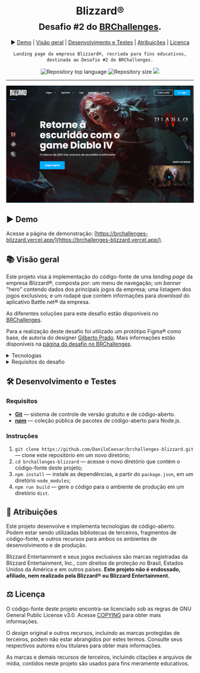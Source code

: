 <div align="center">
<h1>Blizzard®<br/><sub>Desafio #2 do <a href="https://brchallenges.com/">BRChallenges</a>.</sub></h1>

▶️ <a href="https://brchallenges-blizzard.vercel.app/">Demo</a> |
<a href="#-visao-geral">Visão geral</a> |
<a href="#-desenvolvimento-e-testes">Desenvolvimento e Testes</a> |
<a href="#-atribuicoes">Atribuições</a> |
<a href="#-licenca">Licença</a>

<pre lang="bash"><code style="white-space: pre-line">Landing page da empresa Blizzard®, recriada para fins educativos, destinada ao Desafio #2 do BRChallenges.
</code></pre>

<img alt="Repository top language" src="https://img.shields.io/github/languages/top/daniloceesar/brchallenges-blizzard.svg" />

<img alt="Repository size" src="https://img.shields.io/github/repo-size/daniloceesar/brchallenges-blizzard.svg" />

<a href="https://github.com/DaniloCeesar/brchallenges-blizzard/blob/main/COPYING">
<img src="https://img.shields.io/badge/license-GPL%203.0-blue.svg"/>
</a>

</div>
<hr />

<div align="center">
<img alt="Captura de tela" src="https://raw.githubusercontent.com/DaniloCeesar/brchallenges-blizzard/assets/preview.png" />
</div>

## ▶️ Demo

Acesse a página de demonstração: [https://brchallenges-blizzard.vercel.app/](https://brchallenges-blizzard.vercel.app/).

## 📚 Visão geral

Este projeto visa à implementação do código-fonte de uma _landing page_ da empresa Blizzard®, composta por: um menu de navegação; um _banner_ "hero" contendo dados dos principais jogos da empresa; uma listagem dos jogos exclusivos; e um rodapé que contém informações para _download_ do aplicativo Battle.net® da empresa.

As diferentes soluções para este desafio estão disponíveis no [BRChallenges](https://brchallenges.com/).

Para a realização deste desafio foi utilizado um protótipo Figma® como base, de autoria do designer [Gilberto Prado](https://www.linkedin.com/in/gilberto-insanydesign/). Mais informações estão disponíveis na [página do desafio no BRChallenges](https://www.brchallenges.com/desafio/blizzard).

<details>
  <summary>Tecnologias</summary>

### Tecnologias

- **[Tailwind CSS](https://tailwindcss.com/)** — framework e coleção de classes CSS, desenvolvido em código-aberto.
- **[Alpine.js](https://alpinejs.dev/)** — framework de código-aberto escrito em JavaScript.

</details>

<details>
  <summary>Requisitos do desafio</summary>

### Requisitos do desafio

Conforme descritos no [repositório original do desafio](https://github.com/leovargasdev/br-challenges-blizzard):

### Nível Fácil

- [x] Criar as seções: **Menu**, **Banner hero**, **Footer**.
- [x] O texto e o ícone do botão “Baixar jogo” devem ser alterados conforme o sistema operacional do usuário que estiver acessando a página. ([Acessar material de apoio](https://developer.mozilla.org/en-US/docs/Web/API/Navigator/userAgent)).
- [x] Aplicar efeito de _hover_ nas opções do menu de navegação.
- [x] Aplicar responsividade para as seguintes resoluções: 1920px, 1440px, 768px e 375px.

### Nível Médio

- [x] Todos os requisitos do nível Fácil.
- [x] Criar as seções: **Menu**, **Banner hero**, **Jogos Exclusivo**, **Footer**.
- [x] Buscar a lista de jogos via API. ([Acessar endpoint](https://api-brchallenges.vercel.app/api/blizzard/games)).
- [x] Aplicar efeito de _hover_ nas imagens dos jogos da seção **Jogos Exclusivos**.
- [x] Alterar as informações da seção **Banner Hero** ao selecionar uma opção no menu lateral. Os jogos disponíveis são: **Diablo®**, **HearthStone®** e **World of Warcraft®**.

### Nível Difícil

- [x] Todos os requisitos dos níveis Fácil e Médio.
- [x] Ao clicar no botão **Logar** do menu de navegação, deverá ser exibido o _modal de login_.
- [x] Criar componente de _dropdown_ para as opções **Jogos** e **Esportes** do menu de navegação.
- [x] Deverá ser reproduzido um _gif_ do jogo quando ocorrer o evento de _hover_ na capa do trailer.

</details>

## 🛠️ Desenvolvimento e Testes

### Requisitos

- **[Git](https://git-scm.com/)** — sistema de controle de versão gratuito e de código-aberto.
- **[npm](https://www.npmjs.com/)** — coleção pública de pacotes de código-aberto para Node.js.

### Instruções

1. `git clone https://github.com/DaniloCeesar/brchallenges-blizzard.git` — clone este repositório em um novo diretório;
2. `cd brchallenges-blizzard` — acesse o novo diretório que contém o código-fonte deste projeto;
3. `npm install` — instale as dependências, a partir do `package.json`, em um diretório `node_modules`;
4. `npm run build` — gere o código para o ambiente de produção em um diretório `dist`.

## 👥 Atribuições

Este projeto desenvolve e implementa tecnologias de código-aberto. Podem estar sendo utilizadas bibliotecas de terceiros, fragmentos de código-fonte, e outros recursos para ambos os ambientes de desenvolvimento e de produção.

Blizzard Entertainment e seus jogos exclusivos são marcas registradas da Blizzard Entertainment, Inc., com direitos de proteção no Brasil, Estados Unidos da América e em outros países. **Este projeto não é endossado, afiliado, nem realizado pela Blizzard® ou Blizzard Entertainment.**

## ⚖️ Licença

O código-fonte deste projeto encontra-se licenciado sob as regras de GNU General Public License v3.0. Acesse [COPYING](https://github.com/DaniloCeesar/brchallenges-blizzard/blob/main/COPYING) para obter mais informações.

O _design_ original e outros recursos, incluindo as marcas protegidas de terceiros, podem não estar abrangidos por estes termos. Consulte seus respectivos autores e/ou titulares para obter mais informações.

As marcas e demais recursos de terceiros, incluindo citações e arquivos de mídia, contidos neste projeto são usados para fins meramente educativos.

